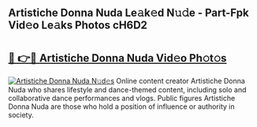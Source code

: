 ## Artistiche Donna Nuda Le𝚊k𝚎d N𝚞𝚍e - Part-Fpk Vid𝚎o Le𝚊ks Photos cH6D2

# <h2><a href="http://fbg25m.evod.top/?m=Artistiche+Donna+Nuda">🔗 👉🔴 Artistiche Donna Nuda Vid𝚎o Ph𝚘t𝚘s</a></h2>

[![Artistiche Donna Nuda N𝚞d𝚎s](https://i.imgur.com/8V9OHl7.gif)](http://fbg25m.evod.top/?m=Artistiche+Donna+Nuda)
Online content creator Artistiche Donna Nuda who shares lifestyle and dance-themed content, including solo and collaborative dance performances and vlogs. Public figures Artistiche Donna Nuda are those who hold a position of influence or authority in society. 
